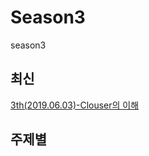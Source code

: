 # Season3
season3



## 최신
[3th(2019.06.03)-Clouser의 이해](https://github.com/vuesome/Season3/blob/master/Presentation/3th(2019.06.03)-Clouser%EC%9D%98%20%EC%9D%B4%ED%95%B4)



## 주제별

